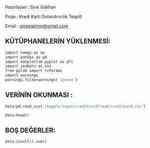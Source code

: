 Hazırlayan : Sine Gökhan

Proje : Kredi Kartı Dolandırıcılık Tespiti

Email : sineegkhnn@gmail.com
## KÜTÜPHANELERİN YÜKLENMESİ:

```bash
import numpy as np
import pandas as pd
import matplotlib.pyplot as plt
import seaborn as sns
from pylab import rcParams
import warnings
warnings.filterwarnings('ignore')
```

## VERİNİN OKUNMASI :

```bash
data=pd.read_csv('/kaggle/input/creditcardfraud/creditcard.csv')
```

```bash
data.head()
```

## BOŞ DEĞERLER:
```bash
data.isnull().sum()
```



